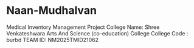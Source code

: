 # Naan-Mudhalvan
Medical Inventory Management Project
College Name:  Shree Venkateshwara Arts And Science (co-education) College 
College Code : burbd 
TEAM ID:  NM2025TMID21062 
